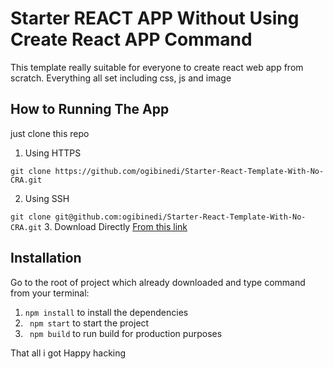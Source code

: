 # Starter REACT APP Without Using Create React APP Command

This template really suitable for everyone to create react web app from scratch. Everything all set including css, js and image

## How to Running The App

just clone this repo

1.  Using HTTPS

``git clone https://github.com/ogibinedi/Starter-React-Template-With-No-CRA.git``

2.  Using SSH

``git clone git@github.com:ogibinedi/Starter-React-Template-With-No-CRA.git``
3.  Download Directly
[From this link](https://github.com/ogibinedi/Starter-React-Template-With-No-CRA/archive/refs/heads/main.zip)

## Installation

Go to the root of project which already downloaded and type command from your terminal:

1.  ``npm install`` to install the dependencies
2.  `` npm start`` to start the project
3.  `` npm build`` to run build for production purposes

That all i got
Happy hacking